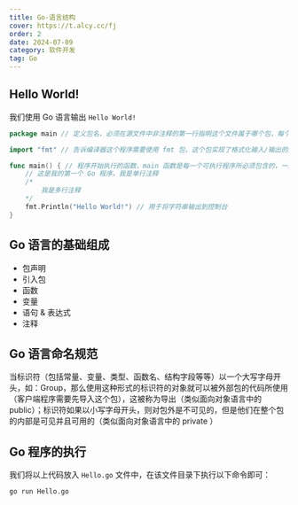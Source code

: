 ```yaml
---
title: Go-语言结构
cover: https://t.alcy.cc/fj
order: 2
date: 2024-07-09
category: 软件开发
tag: Go
---
```


## Hello World!

我们使用 Go 语言输出 `Hello World!`

```Go
package main // 定义包名，必须在源文件中非注释的第一行指明这个文件属于哪个包，每个 Go 应用程序都包含一个名为 main 的包

import "fmt" // 告诉编译器这个程序需要使用 fmt 包，这个包实现了格式化输入/输出的函数

func main() { // 程序开始执行的函数，main 函数是每一个可执行程序所必须包含的，一般来说都是在启动后第一个执行的函数（如果有 init() 函数则会先执行该函数）
	// 这是我的第一个 Go 程序，我是单行注释
	/*
		我是多行注释
	*/
	fmt.Println("Hello World!") // 用于将字符串输出到控制台
}
```

## Go 语言的基础组成

+ 包声明
+ 引入包
+ 函数
+ 变量
+ 语句 & 表达式
+ 注释

## Go 语言命名规范

当标识符（包括常量、变量、类型、函数名、结构字段等等）以一个大写字母开头，如：Group，那么使用这种形式的标识符的对象就可以被外部包的代码所使用（客户端程序需要先导入这个包），这被称为导出（类似面向对象语言中的 public）；标识符如果以小写字母开头，则对包外是不可见的，但是他们在整个包的内部是可见并且可用的（类似面向对象语言中的 private ）

## Go 程序的执行

我们将以上代码放入 `Hello.go` 文件中，在该文件目录下执行以下命令即可：

```bash
go run Hello.go
```
